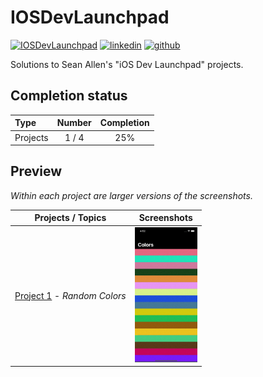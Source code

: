 # IOSDevLaunchpad

[![IOSDevLaunchpad](https://img.shields.io/badge/IOSDevLaunchpad-Swift-FA7343.svg?style=flat&logo=swift)](https://seanallen.teachable.com/p/ios-dev-launchpad)
[![linkedin](https://img.shields.io/badge/Linkedin-r0mm4k-5087B2.svg?style=flat&logo=linkedin)](https://linkedin.com/in/r0mm4k)
[![github](https://img.shields.io/badge/GitHub-r0mm4k-lightgrey.svg?style=flat&logo=github)](https://github.com/r0mm4k)

Solutions to Sean Allen's "iOS Dev Launchpad" projects.

## Completion status

Type | Number | Completion
:--- | :---: | :---:
Projects | 1 / 4 | 25%

## Preview

*Within each project are larger versions of the screenshots.*

Projects / Topics | Screenshots
--- | ---
[Project 1](01-Project1/RandomColors) - *Random Colors* | <img src="01-Project1/RandomColors/Screenshots/screen1.gif" width="100" alt="screen"/> |
